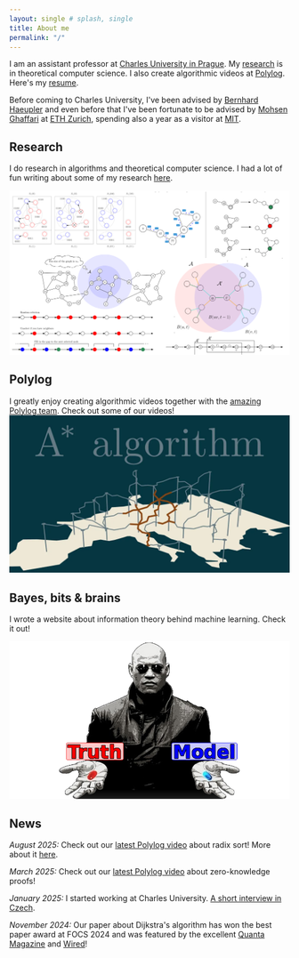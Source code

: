 ```yaml
---
layout: single # splash, single
title: About me
permalink: "/"
---
```


I am an assistant professor at [Charles University in Prague](https://www.mff.cuni.cz/cs/iuuk). My [research](/research/) is in theoretical computer science. I also create algorithmic videos at [Polylog](https://www.youtube.com/@polylogcs). Here's my [resume](/assets/documents/CV.pdf).

Before coming to Charles University, I've been advised by <a href="http://www.cs.cmu.edu/~haeupler/">Bernhard Haeupler</a> and even before that I've been fortunate to be advised by <a href="https://people.csail.mit.edu/ghaffari/">Mohsen Ghaffari</a> at [ETH Zurich](https://ethz.ch/en.html), spending also a year as a visitor at [MIT](https://www.csail.mit.edu/people/).

## Research

I do research in algorithms and theoretical computer science. I had a lot of fun writing about some of my research [here](/research/).

[
![survey](/assets/images/collage.png "Bunch of images from the survey")
](/research/)

## Polylog

I greatly enjoy creating algorithmic videos together with the [amazing Polylog team](/polylog/). Check out some of our videos!
[
![survey](/assets/images/astar.webp "Thumbnail of one of our videos")
](/polylog/)

## Bayes, bits & brains

I wrote a website about information theory behind machine learning. Check it out!

[
![Bayes, bits & brains](/assets/images/bbb_thumb.png "Bayes, bits & brains")
](https://bayesbitsbrains.github.io/)

## News

_August 2025:_ Check out our [latest Polylog video](https://www.youtube.com/watch?v=Y95a-8oNqps) about radix sort! More about it [here](polylog/radixsort). 

_March 2025:_ Check out our [latest Polylog video](https://www.youtube.com/watch?v=Otvcbw6k4eo&t=1s) about zero-knowledge proofs!

_January 2025:_ I started working at Charles University. [A short interview in Czech](https://www.matfyz.cz/clanky/vaclav-rozhon-veda-je-socialni-proces).

_November 2024:_ Our paper about Dijkstra's algorithm has won the best paper award at FOCS 2024 and was featured by the excellent [Quanta Magazine](https://www.quantamagazine.org/computer-scientists-establish-the-best-way-to-traverse-a-graph-20241025/) and [Wired](https://www.wired.com/story/scientists-establish-the-best-algorithm-for-traversing-a-map/)!

<img src='//clustrmaps.com/map_v2.png?cl=ffffff&w=a&t=n&d=9aXYg_RgDaFX-gpCSUfu2XgbYVYCPqAAv6pkRFMlbTU' style="display:none"/>
